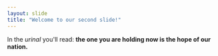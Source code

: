 ```yaml
---
layout: slide
title: "Welcome to our second slide!"
---
```

In the *urinal* you'll read:  **the one you are holding now is the hope of our nation.**
